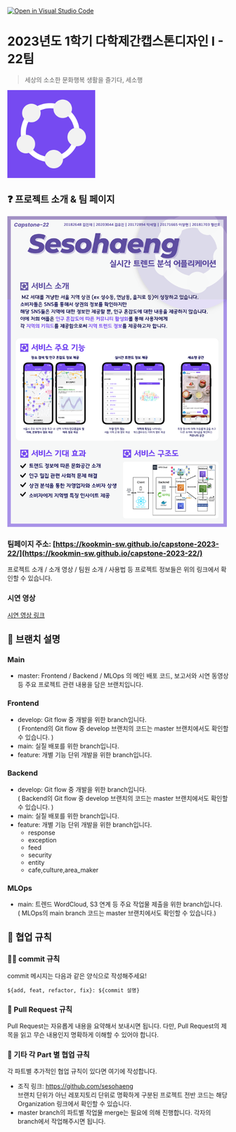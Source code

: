 [![Open in Visual Studio Code](https://classroom.github.com/assets/open-in-vscode-2e0aaae1b6195c2367325f4f02e2d04e9abb55f0b24a779b69b11b9e10269abc.svg)](https://classroom.github.com/online_ide?assignment_repo_id=10029594&assignment_repo_type=AssignmentRepo)
# 2023년도 1학기 다학제간캡스톤디자인 I - 22팀
> 세상의 소소한 문화행복 생활을 즐기다, 세소행


<img src="./img/logo.png" width="200" />

## :question: 프로젝트 소개 & 팀 페이지

<img src="./img/team-poster.png" width="500" />

### 팀페이지 주소: [https://kookmin-sw.github.io/capstone-2023-22/](https://kookmin-sw.github.io/capstone-2023-22/)

프로젝트 소개 / 소개 영상 / 팀원 소개 / 사용법 등 프로젝트 정보들은 위의 링크에서 확인할 수 있습니다.

### 시연 영상

[시연 영상 링크](https://youtu.be/JS9QPI9w1qA)

## :evergreen_tree: 브랜치 설명

### Main

- master: Frontend / Backend / MLOps 의 메인 배포 코드, 보고서와 시연 동영상 등 주요 프로젝트 관련 내용을 담은 브랜치입니다.

### Frontend

- develop: Git flow 중 개발을 위한 branch입니다.<br />
( Frontend의 Git flow 중 develop 브랜치의 코드는 master 브랜치에서도 확인할 수 있습니다. )
- main: 실질 배포를 위한 branch입니다.
- feature: 개별 기능 단위 개발을 위한 branch입니다.

### Backend

- develop: Git flow 중 개발을 위한 branch입니다.<br />
( Backend의 Git flow 중 develop 브랜치의 코드는 master 브랜치에서도 확인할 수 있습니다. )
- main: 실질 배포를 위한 branch입니다.
- feature: 개별 기능 단위 개발을 위한 branch입니다.
    - response
    - exception
    - feed
    - security
    - entity
    - cafe,culture,area_maker

### MLOps

- main: 트렌드 WordCloud, S3 연계 등 주요 작업물 제출을 위한 branch입니다.<br />
( MLOps의 main branch 코드는 master 브랜치에서도 확인할 수 있습니다.)

## :raised_hands: 협업 규칙

### :ok_woman: commit 규칙

commit 메시지는 다음과 같은 양식으로 작성해주세요!

```
${add, feat, refactor, fix}: ${commit 설명}
```

### :raising_hand: Pull Request 규칙

Pull Request는 자유롭게 내용을 요약해서 보내시면 됩니다.
다만, Pull Request의 제목을 읽고 무슨 내용인지 명확하게 이해할 수 있어야 합니다.

### :notebook_with_decorative_cover: 기타 각 Part 별 협업 규칙

각 파트별 추가적인 협업 규칙이 있다면 여기에 작성합니다.

- 조직 링크: https://github.com/sesohaeng <br />
브랜치 단위가 아닌 레포지토리 단위로 명확하게 구분된 프로젝트 전반 코드는 해당 Organization 링크에서 확인할 수 있습니다.
- master branch의 파트별 작업물 merge는 필요에 의해 진행합니다. 각자의 branch에서 작업해주시면 됩니다.
